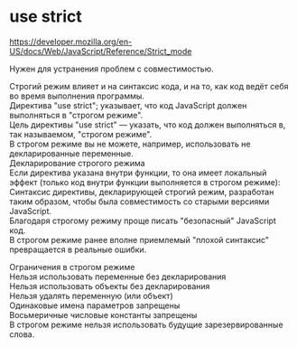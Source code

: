 # use strict    

https://developer.mozilla.org/en-US/docs/Web/JavaScript/Reference/Strict_mode

Нужен для устранения проблем с совместимостью.
  
Строгий режим влияет и на синтаксис кода, и на то, как код ведёт себя во время выполнения программы.  
Директива "use strict"; указывает, что код JavaScript должен выполняться в "строгом режиме".  
Цель директивы "use strict" — указать, что код должен выполняться в, так называемом, "строгом режиме".  
В строгом режиме вы не можете, например, использовать не декларированные переменные.  
Декларирование строгого режима  
Если директива указана внутри функции, то она имеет локальный эффект (только код внутри функции выполняется в строгом режиме):  
Синтаксис директивы, декларирующей строгий режим, разработан таким образом, чтобы была совместимость со старыми версиями JavaScript.  
Благодаря строгому режиму проще писать "безопасный" JavaScript код.  
В строгом режиме ранее вполне приемлемый "плохой синтаксис" превращается в реальные ошибки.

Ограничения в строгом режиме  
Нельзя использовать переменные без декларирования  
Нельзя использовать объекты без декларирования  
Нельзя удалять переменную (или объект)  
Одинаковые имена параметров запрещены  
Восьмеричные числовые константы запрещены  
В строгом режиме нельзя использовать будущие зарезервированные слова.
